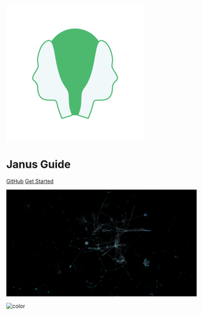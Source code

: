 <!-- _coverpage.md -->

![logo](_media/icon.png)

# Janus Guide

[GitHub](https://github.com/madjin/janus-guide/)
[Get Started](build/README.md#build-introduction)

<!-- background image -->

![background](_media/bg.png)

<!-- background color -->

![color](#f0f0f0)
